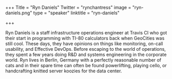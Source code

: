 +++
Title = "Ryn Daniels"
Twitter = "rynchantress"
image = "ryn-daniels.png"
type = "speaker"
linktitle = "ryn-daniels"

+++

Ryn Daniels is a staff infrastructure operations engineer at Travis CI who got their start in programming with TI-80 calculators back when GeoCities was still cool. These days, they have opinions on things like monitoring, on-call usability, and Effective DevOps.  Before escaping to the world of operations, they spent a few years doing R&D and systems engineering in the corporate world. Ryn lives in Berlin, Germany with a perfectly reasonable number of cats and in their spare time can often be found powerlifting, playing cello, or handcrafting knitted server koozies for the data center.
